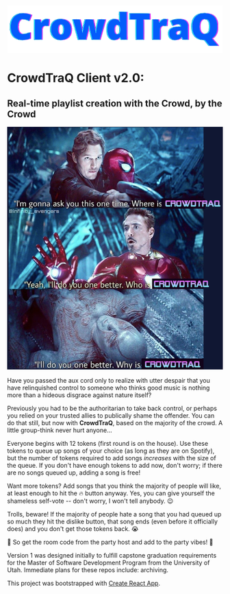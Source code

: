![CrowdTraQ logo](./src/logo.svg)

# CrowdTraQ Client v2.0:
## Real-time playlist creation with the Crowd, by the Crowd

![CrowdTraQ intro image](./src/CrowdTraQIntro.png)

Have you passed the aux cord only to realize with utter despair that you have relinquished control to someone who thinks good music is nothing more than a hideous disgrace against nature itself? 

Previously you had to be the authoritarian to take back control, or perhaps you relied on your trusted allies to publically shame the offender. You can do that still, but now with **CrowdTraQ**, based on the majority of the crowd. A little group-think never hurt anyone...

Everyone begins with 12 tokens (first round is on the house). Use these tokens to queue up songs of your choice (as long as they are on Spotify), but the number of tokens required to add songs *increases* with the size of the queue. If you don't have enough tokens to add now, don't worry; if there are no songs queued up, adding a song is free!

Want more tokens? Add songs that you think the majority of people will like, at least enough to hit the :fire: button anyway. Yes, you can give yourself the shameless self-vote -- don't worry, I won't tell anybody. :wink:

Trolls, beware! If the majority of people hate a song that you had queued up so much they hit the dislike button, that song ends (even before it officially does) and you don't get those tokens back. :sob:

:tada: So get the room code from the party host and add to the party vibes! :tada:

Version 1 was designed initially to fulfill capstone graduation requirements for the Master of Software Development Program from the University of Utah. Immediate plans for these repos include: archiving. 

This project was bootstrapped with [Create React App](https://github.com/facebook/create-react-app).